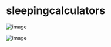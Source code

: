 # sleepingcalculators

![image](https://github.com/user-attachments/assets/c860bdd6-7b8a-4b2d-ae78-292012ab30d7)


![image](https://github.com/user-attachments/assets/1d7d133a-2872-4417-9146-e57f2c698d31)

